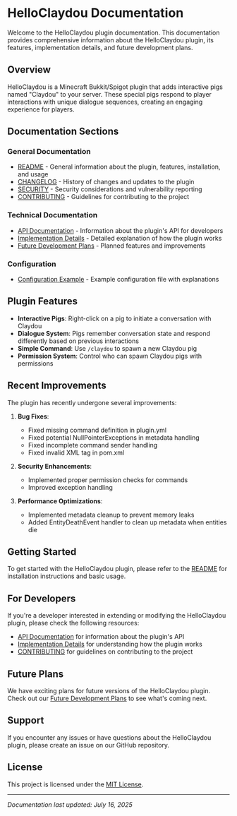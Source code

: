 # HelloClaydou Documentation

Welcome to the HelloClaydou plugin documentation. This documentation provides comprehensive information about the HelloClaydou plugin, its features, implementation details, and future development plans.

## Overview

HelloClaydou is a Minecraft Bukkit/Spigot plugin that adds interactive pigs named "Claydou" to your server. These special pigs respond to player interactions with unique dialogue sequences, creating an engaging experience for players.

## Documentation Sections

### General Documentation

- [README](../README.md) - General information about the plugin, features, installation, and usage
- [CHANGELOG](../CHANGELOG.md) - History of changes and updates to the plugin
- [SECURITY](../SECURITY.md) - Security considerations and vulnerability reporting
- [CONTRIBUTING](../CONTRIBUTING.md) - Guidelines for contributing to the project

### Technical Documentation

- [API Documentation](API.md) - Information about the plugin's API for developers
- [Implementation Details](Implementation.md) - Detailed explanation of how the plugin works
- [Future Development Plans](FuturePlans.md) - Planned features and improvements

### Configuration

- [Configuration Example](../config_example.yml) - Example configuration file with explanations

## Plugin Features

- **Interactive Pigs**: Right-click on a pig to initiate a conversation with Claydou
- **Dialogue System**: Pigs remember conversation state and respond differently based on previous interactions
- **Simple Command**: Use `/claydou` to spawn a new Claydou pig
- **Permission System**: Control who can spawn Claydou pigs with permissions

## Recent Improvements

The plugin has recently undergone several improvements:

1. **Bug Fixes**:
   - Fixed missing command definition in plugin.yml
   - Fixed potential NullPointerExceptions in metadata handling
   - Fixed incomplete command sender handling
   - Fixed invalid XML tag in pom.xml

2. **Security Enhancements**:
   - Implemented proper permission checks for commands
   - Improved exception handling

3. **Performance Optimizations**:
   - Implemented metadata cleanup to prevent memory leaks
   - Added EntityDeathEvent handler to clean up metadata when entities die

## Getting Started

To get started with the HelloClaydou plugin, please refer to the [README](../README.md) for installation instructions and basic usage.

## For Developers

If you're a developer interested in extending or modifying the HelloClaydou plugin, please check the following resources:

- [API Documentation](API.md) for information about the plugin's API
- [Implementation Details](Implementation.md) for understanding how the plugin works
- [CONTRIBUTING](../CONTRIBUTING.md) for guidelines on contributing to the project

## Future Plans

We have exciting plans for future versions of the HelloClaydou plugin. Check out our [Future Development Plans](FuturePlans.md) to see what's coming next.

## Support

If you encounter any issues or have questions about the HelloClaydou plugin, please create an issue on our GitHub repository.

## License

This project is licensed under the [MIT License](../LICENSE).

---

*Documentation last updated: July 16, 2025*